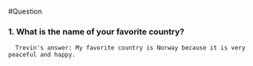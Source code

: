 #Question

### 1. What is the name of your favorite country?
      Trevin's answer: My favorite country is Norway because it is very peaceful and happy.
